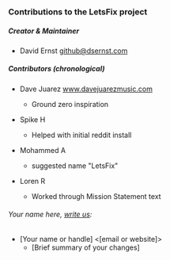 ### Contributions to the LetsFix project

##### Creator & Maintainer

* David Ernst <github@dsernst.com>


##### Contributors (chronological)

* Dave Juarez www.davejuarezmusic.com
  * Ground zero inspiration

* Spike H
  * Helped with initial reddit install

* Mohammed A
  * suggested name "LetsFix"

* Loren R
  * Worked through Mission Statement text

###### Your name here, [write us](mailto:add-to-contibutor-list@mtm.gs):

* [Your name or handle] <[email or website]>
  * [Brief summary of your changes]
